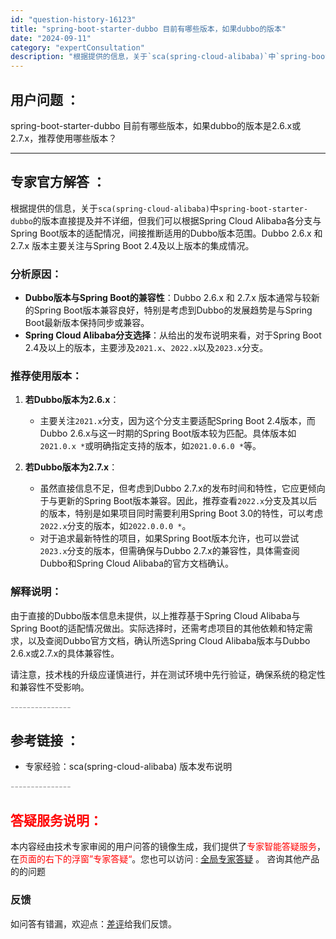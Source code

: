 ```yaml
---
id: "question-history-16123"
title: "spring-boot-starter-dubbo 目前有哪些版本，如果dubbo的版本"
date: "2024-09-11"
category: "expertConsultation"
description: "根据提供的信息，关于`sca(spring-cloud-alibaba)`中`spring-boot-starter-dubbo`的版本直接提及并不详细，但我们可以根据Spring Cloud Alibaba各分支与Spring Boot版本的适配情况，间接推断适用的Dubbo版本范围。Dubbo "
---
```


## 用户问题 ： 
 spring-boot-starter-dubbo 目前有哪些版本，如果dubbo的版本是2.6.x或2.7.x，推荐使用哪些版本？  

---------------
## 专家官方解答 ：

根据提供的信息，关于`sca(spring-cloud-alibaba)`中`spring-boot-starter-dubbo`的版本直接提及并不详细，但我们可以根据Spring Cloud Alibaba各分支与Spring Boot版本的适配情况，间接推断适用的Dubbo版本范围。Dubbo 2.6.x 和 2.7.x 版本主要关注与Spring Boot 2.4及以上版本的集成情况。

### 分析原因：

- **Dubbo版本与Spring Boot的兼容性**：Dubbo 2.6.x 和 2.7.x 版本通常与较新的Spring Boot版本兼容良好，特别是考虑到Dubbo的发展趋势是与Spring Boot最新版本保持同步或兼容。
- **Spring Cloud Alibaba分支选择**：从给出的发布说明来看，对于Spring Boot 2.4及以上的版本，主要涉及`2021.x`、`2022.x`以及`2023.x`分支。

### 推荐使用版本：

1. **若Dubbo版本为2.6.x**：
   - 主要关注`2021.x`分支，因为这个分支主要适配Spring Boot 2.4版本，而Dubbo 2.6.x与这一时期的Spring Boot版本较为匹配。具体版本如`2021.0.x *`或明确指定支持的版本，如`2021.0.6.0 *`等。
   
2. **若Dubbo版本为2.7.x**：
   - 虽然直接信息不足，但考虑到Dubbo 2.7.x的发布时间和特性，它应更倾向于与更新的Spring Boot版本兼容。因此，推荐查看`2022.x`分支及其以后的版本，特别是如果项目同时需要利用Spring Boot 3.0的特性，可以考虑`2022.x`分支的版本，如`2022.0.0.0 *`。
   - 对于追求最新特性的项目，如果Spring Boot版本允许，也可以尝试`2023.x`分支的版本，但需确保与Dubbo 2.7.x的兼容性，具体需查阅Dubbo和Spring Cloud Alibaba的官方文档确认。

### 解释说明：

由于直接的Dubbo版本信息未提供，以上推荐基于Spring Cloud Alibaba与Spring Boot的适配情况做出。实际选择时，还需考虑项目的其他依赖和特定需求，以及查阅Dubbo官方文档，确认所选Spring Cloud Alibaba版本与Dubbo 2.6.x或2.7.x的具体兼容性。

请注意，技术栈的升级应谨慎进行，并在测试环境中先行验证，确保系统的稳定性和兼容性不受影响。


<font color="#949494">---------------</font> 


## 参考链接 ：

* 专家经验：sca(spring-cloud-alibaba) 版本发布说明 


 <font color="#949494">---------------</font> 
 


## <font color="#FF0000">答疑服务说明：</font> 

本内容经由技术专家审阅的用户问答的镜像生成，我们提供了<font color="#FF0000">专家智能答疑服务</font>，在<font color="#FF0000">页面的右下的浮窗”专家答疑“</font>。您也可以访问 : [全局专家答疑](https://answer.opensource.alibaba.com/docs/intro) 。 咨询其他产品的的问题

### 反馈
如问答有错漏，欢迎点：[差评](https://ai.nacos.io/user/feedbackByEnhancerGradePOJOID?enhancerGradePOJOId=17080)给我们反馈。
